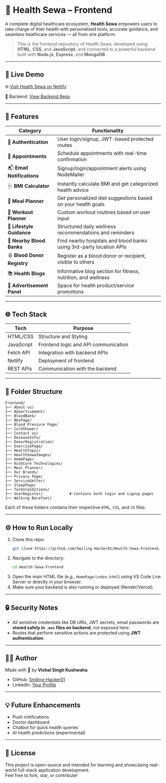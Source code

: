 
# 🏥 Health Sewa – Frontend

A complete digital healthcare ecosystem, **Health Sewa** empowers users to take charge of their health with personalized tools, accurate guidance, and seamless healthcare services — all from one platform.

> This is the frontend repository of Health Sewa, developed using **HTML**, **CSS**, and **JavaScript**, and connected to a powerful backend built with **Node.js**, **Express**, and **MongoDB**.

---

## 🔗 Live Demo

🌐 [Visit Health Sewa on Netlify](https://healthsewa1.netlify.app/)

🧠 Backend: [View Backend Repo](https://github.com/Smiling-Hacker01/Health-Sewa-Backend.git)

---

## 🚀 Features

| Category                      | Functionality                                                                 |
|------------------------------|------------------------------------------------------------------------------|
| 👤 **Authentication**        | User login/signup, JWT-based protected routes                                 |
| 📝 **Appointments**          | Schedule appointments with real-time confirmation                            |
| 📬 **Email Notifications**   | Signup/login/appointment alerts using NodeMailer                             |
| 🩺 **BMI Calculator**        | Instantly calculate BMI and get categorized health advice                    |
| 🥗 **Meal Planner**          | Get personalized diet suggestions based on your health goals                 |
| 💪 **Workout Planner**       | Custom workout routines based on user input                                 |
| 🧘 **Lifestyle Guidance**    | Structured daily wellness recommendations and reminders                      |
| 📍 **Nearby Blood Banks**    | Find nearby hospitals and blood banks using 3rd-party location APIs          |
| 🩸 **Blood Donor Registry**  | Register as a blood donor or recipient, visible to others                    |
| 📚 **Health Blogs**          | Informative blog section for fitness, nutrition, and wellness                |
| 📢 **Advertisement Panel**   | Space for health product/service promotions                                  |

---

## 🌐 Tech Stack

| Tech        | Purpose                                |
|-------------|----------------------------------------|
| HTML/CSS    | Structure and Styling                  |
| JavaScript  | Frontend logic and API communication   |
| Fetch API   | Integration with backend APIs          |
| Netlify     | Deployment of frontend                 |
| REST APIs   | Communication with the backend         |

---

## 📁 Folder Structure

```
Frontend/
├── About us/
├── Advertisement/
├── BloodBank/
├── BmiPage/
├── Blood Pressure Page/
├── ColdShower/
├── Contact us/
├── DeseaseInfo/
├── DonorRegistration/
├── ExercisePage/
├── HealthTopic/
├── HealthSewaImages/
├── HomePage/
├── KushCore Technologies/
├── Meal Planner/
├── Our Brands/
├── Privacy Page/
├── ServiceGetter/
├── SleepPage/
├── TermsConditions/
├── UserRegister/            # Contains both login and signup pages
├── Walking Barefoot/
```

Each of these folders contains their respective `HTML`, `CSS`, and `JS` files.

---

## ⚙️ How to Run Locally

1. Clone this repo:
   ```bash
   git clone https://github.com/Smiling-Hacker01/Health-Sewa-Frontend.git
   ```
2. Navigate to the directory:
   ```bash
   cd Health-Sewa-Frontend
   ```
3. Open the main HTML file (e.g., `HomePage/index.html`) using VS Code Live Server or directly in your browser.
4. Make sure your backend is also running or deployed (Render/Vercel).

---

## 🔒 Security Notes

- All sensitive credentials like DB URIs, JWT secrets, email passwords are **stored safely in `.env` files on backend**, not exposed here.
- Routes that perform sensitive actions are protected using **JWT authentication**.

---

## 👨‍💻 Author

Made with 💙 by **Vishal Singh Kushwaha**

- GitHub: [Smiling-Hacker01](https://github.com/Smiling-Hacker01)
- LinkedIn: [Your Profile](www.linkedin.com/in/sdevsk)

---

## 💡 Future Enhancements

- Push notifications
- Doctor dashboard
- Chatbot for quick health queries
- AI health predictions (experimental)

---

## 🧾 License

This project is open-source and intended for learning and showcasing real-world full-stack application development.  
Feel free to fork, star, or contribute!
